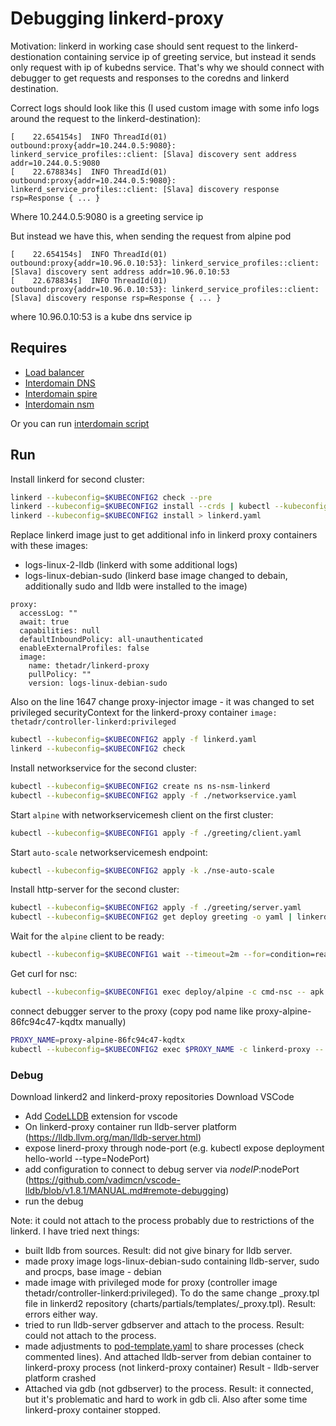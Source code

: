 # Debugging linkerd-proxy

Motivation: linkerd in working case should sent request to the linkerd-destionation containing service ip of greeting service, but instead it sends only request with ip of kubedns service.
That's why we should connect with debugger to get requests and responses to the coredns and linkerd destination.

Correct logs should look like this (I used custom image with some info logs around the request to the linkerd-destination):
```
[    22.654154s]  INFO ThreadId(01) outbound:proxy{addr=10.244.0.5:9080}: linkerd_service_profiles::client: [Slava] discovery sent address addr=10.244.0.5:9080
[    22.678834s]  INFO ThreadId(01) outbound:proxy{addr=10.244.0.5:9080}: linkerd_service_profiles::client: [Slava] discovery response rsp=Response { ... }
```
Where 10.244.0.5:9080 is a greeting service ip


But instead we have this, when sending the request from alpine pod
```
[    22.654154s]  INFO ThreadId(01) outbound:proxy{addr=10.96.0.10:53}: linkerd_service_profiles::client: [Slava] discovery sent address addr=10.96.0.10:53
[    22.678834s]  INFO ThreadId(01) outbound:proxy{addr=10.96.0.10:53}: linkerd_service_profiles::client: [Slava] discovery response rsp=Response { ... }
```
where 10.96.0.10:53 is a kube dns service ip

## Requires

- [Load balancer](../../loadbalancer)
- [Interdomain DNS](../../dns)
- [Interdomain spire](../../spire)
- [Interdomain nsm](../../nsm)

Or you can run [interdomain script](../../../interdomain.sh)

## Run

Install linkerd for second cluster:
```bash
linkerd --kubeconfig=$KUBECONFIG2 check --pre
linkerd --kubeconfig=$KUBECONFIG2 install --crds | kubectl --kubeconfig=$KUBECONFIG2 apply -f -
linkerd --kubeconfig=$KUBECONFIG2 install > linkerd.yaml
```

Replace linkerd image just to get additional info in linkerd proxy containers with these images:
- logs-linux-2-lldb (linkerd with some additional logs)
- logs-linux-debian-sudo (linkerd base image changed to debain, additionally sudo and lldb were installed to the image)
```
proxy:
  accessLog: ""
  await: true
  capabilities: null
  defaultInboundPolicy: all-unauthenticated
  enableExternalProfiles: false
  image:
    name: thetadr/linkerd-proxy
    pullPolicy: ""
    version: logs-linux-debian-sudo  
```
Also on the line 1647 change proxy-injector image - it was changed to set privileged securityContext for the linkerd-proxy container
``image: thetadr/controller-linkerd:privileged``

```bash
kubectl --kubeconfig=$KUBECONFIG2 apply -f linkerd.yaml
linkerd --kubeconfig=$KUBECONFIG2 check
```

Install networkservice for the second cluster:
```bash
kubectl --kubeconfig=$KUBECONFIG2 create ns ns-nsm-linkerd
kubectl --kubeconfig=$KUBECONFIG2 apply -f ./networkservice.yaml
```

Start `alpine` with networkservicemesh client on the first cluster:

```bash
kubectl --kubeconfig=$KUBECONFIG1 apply -f ./greeting/client.yaml
```

Start `auto-scale` networkservicemesh endpoint:
```bash
kubectl --kubeconfig=$KUBECONFIG2 apply -k ./nse-auto-scale
```

Install http-server for the second cluster:
```bash
kubectl --kubeconfig=$KUBECONFIG2 apply -f ./greeting/server.yaml
kubectl --kubeconfig=$KUBECONFIG2 get deploy greeting -o yaml | linkerd --kubeconfig=$KUBECONFIG2 inject - | kubectl --kubeconfig=$KUBECONFIG2 apply -f -
```


Wait for the `alpine` client to be ready:
```bash
kubectl --kubeconfig=$KUBECONFIG1 wait --timeout=2m --for=condition=ready pod -l app=alpine
```

Get curl for nsc:
```bash
kubectl --kubeconfig=$KUBECONFIG1 exec deploy/alpine -c cmd-nsc -- apk add curl
```

connect debugger server to the proxy (copy pod name like proxy-alpine-86fc94c47-kqdtx manually)
```bash
PROXY_NAME=proxy-alpine-86fc94c47-kqdtx
kubectl --kubeconfig=$KUBECONFIG2 exec $PROXY_NAME -c linkerd-proxy -- lldb-server gdbserver :8001 --attach 1
```

### Debug

Download linkerd2 and linkerd-proxy repositories
Download VSCode
- Add [CodeLLDB](https://marketplace.visualstudio.com/items?itemName=vadimcn.vscode-lldb) extension for vscode
- On linkerd-proxy container run lldb-server platform (https://lldb.llvm.org/man/lldb-server.html)
- expose linerd-proxy through node-port (e.g. kubectl expose deployment hello-world --type=NodePort)
- add configuration to connect to debug server via $nodeIP:$nodePort (https://github.com/vadimcn/vscode-lldb/blob/v1.8.1/MANUAL.md#remote-debugging)
- run the debug


Note: it could not attach to the process probably due to restrictions of the linkerd. I have tried next things:
- built lldb from sources. Result: did not give binary for lldb server.
- made proxy image logs-linux-debian-sudo containing lldb-server, sudo and procps, base image - debian
- made image with privileged mode for proxy (controller image thetadr/controller-linkerd:privileged). 
To do the same change _proxy.tpl file in linkerd2 repository (charts/partials/templates/_proxy.tpl). Result: errors either way.
- tried to run lldb-server gdbserver and attach to the process. Result: could not attach to the process.
- made adjustments to [pod-template.yaml](./nse-auto-scale/pod-template.yaml) to share processes (check commented lines). And attached lldb-server from debian container to linkerd-proxy process (not linkerd-proxy container)
    Result - lldb-server platform crashed
- Attached via gdb (not gdbserver) to the process. Result: it connected, but it's problematic and hard to work in gdb cli. Also after some time linkerd-proxy container stopped.
